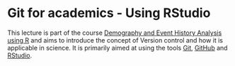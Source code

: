 Git for academics - Using RStudio
==================================

This lecture is part of the course [Demography and Event History Analysis using R](http://capa.ddb.umu.se/cedar15/) and aims to introduce the concept of Version control and how it is applicable in science. It is primarily aimed at using the tools [Git](http://git-scm.com/), [GitHub](https://github.com) and [RStudio](http://www.rstudio.com/). 

